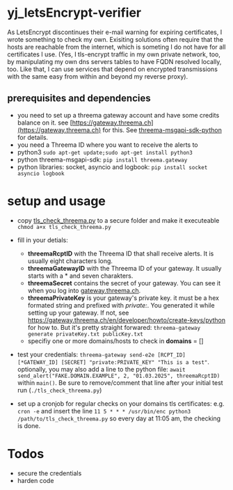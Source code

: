 # yj_letsEncrypt-verifier
As LetsEncrypt discontinues their e-mail warning for expiring certificates, I wrote something to check my own. Exisiting solutions often require that the hosts are reachable from the internet, which is someting I do not have for all certificates I use. 
(Yes, I tls-encrypt traffic in my own private network, too, by manipulating my own dns servers tables to have FQDN resolved locally, too. Like that, I can use services that depend on encrypted transmissions with the same easy from within and beyond my reverse proxy).

## prerequisites and dependencies
- you need to set up a threema gateway account and have some credits balance on it. see [https://gateway.threema.ch](https://gateway.threema.ch) for this. See [threema-msgapi-sdk-python](https://github.com/threema-ch/threema-msgapi-sdk-python/) for details.
- you need a Threema ID where you want to receive the alerts to
- python3 `sudo apt-get update;sudo apt-get install python3`
- python threema-msgapi-sdk: `pip install threema.gateway`
- python libraries: socket, asyncio and logbook: `pip install socket asyncio logbook`
# setup and usage
- copy [tls_check_threema.py](https://github.com/yjeanrenaud/yj_letsEncrypt-verifier/blob/main/tls_check_threema.py) to a secure folder and make it executeable `chmod a+x tls_check_threema.py`
- fill in your detials:
  - **threemaRcptID** with the Threema ID that shall receive alerts. It is usually eight characters long.
  - **threemaGatewayID** with the Threema ID of your gateway. It usually starts with a * and seven charakters.
  - **threemaSecret** contains the secret of your gateway. You can see it when you log into [gateway.threema.ch](https://gateway.threema.ch).
  - **threemaPrivateKey** is your gateway's private key. it must be a hex formated string and prefixed with *private:*.
    You generated it while setting up your gateway. If not, see [https://gateway.threema.ch/en/developer/howto/create-keys/python ](https://gateway.threema.ch/en/developer/howto/create-keys/python) for how to. But it's pretty straight forwared: `threema-gateway generate privateKey.txt publicKey.txt`
  - specifiy one or more domains/hosts to check in **domains** = []

- test your credentials:
    `threema-gateway send-e2e [RCPT_ID] [*GATEWAY_ID] [SECRET] "private:PRIVATE_KEY" "This is a test"`.
     optionally, you may also add a line to the python file: `await send_alert("FAKE.DOMAIN.EXAMPLE", 2, "01.03.2025", threemaRcptID)` within `main()`. Be sure to remove/comment that line after your initial test run (`./tls_check_threema.py`)
- set up a cronjob for regular checks on your domains tls certificates:
  e.g. `cron -e` and insert the line `11 5 * * * /usr/bin/enc python3 /path/to/tls_check_threema.py` so every day at 11:05 am, the checking is done.

# Todos
- secure the credentials
- harden code
